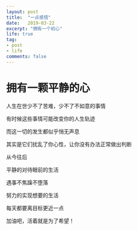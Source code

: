 ```yaml
---
layout: post
title:  "一点感悟"
date:   2019-03-22
excerpt: "拥有一个初心"
life: true
tag:
- post
- life
comments: false
---
```

#                       拥有一颗平静的心

人生在世少不了苦难，少不了不如意的事情

有时候这些事情可能改变你的人生轨迹

而这一切的发生都似乎悄无声息

其实是它们扰乱了你心性，让你没有办法正常做出判断

从今往后

平静的对待眼前的生活

遇事不焦躁不堕落

努力的实现想要的生活

每天都要离目标更近一点

加油吧，活着就是为了希望！